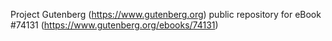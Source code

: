 Project Gutenberg (https://www.gutenberg.org) public repository for eBook #74131 (https://www.gutenberg.org/ebooks/74131)
